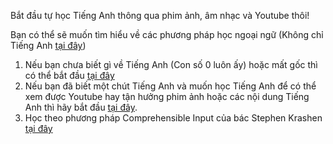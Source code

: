 

Bắt đầu tự học Tiếng Anh thông qua phim ảnh, âm nhạc và Youtube thôi! 

Bạn có thể sẽ muốn tìm hiểu về các phương pháp học ngoại ngữ (Không chỉ Tiếng Anh [tại đây](https://daihocmo.github.io/ngoai-ngu/))

1. Nếu bạn chưa biết gì về Tiếng Anh (Con số 0 luôn ấy) hoặc mất gốc thì có thể bắt đầu [tại đây](hoc-tu-dau.md)
2. Nếu bạn đã biết một chút Tiếng Anh và muốn học Tiếng Anh để có thể xem được Youtube hay tận hưởng phim ảnh hoặc các nội dung Tiếng Anh thì hãy bắt đầu [tại đây](guide.md).
3. Học theo phương pháp Comprehensible Input của bác Stephen Krashen [tại đây](input-guide.md)